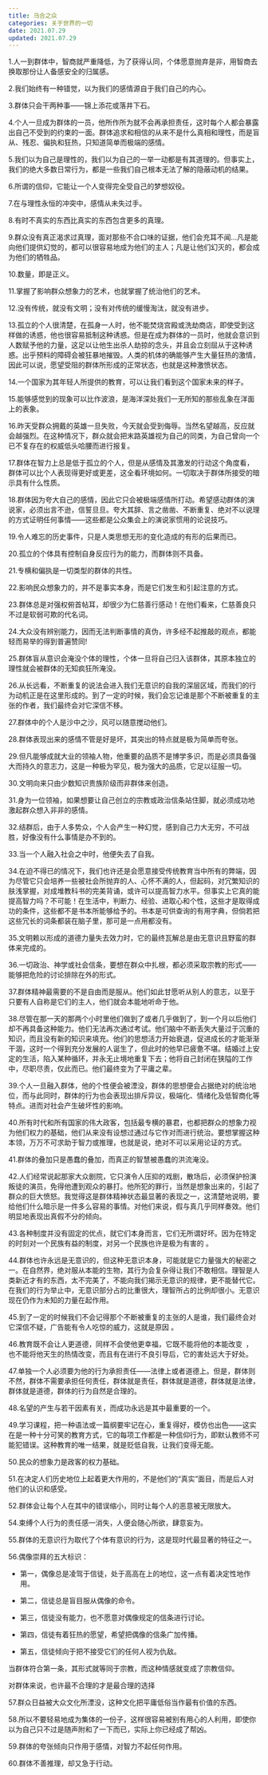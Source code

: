 ```yaml
---
title: 乌合之众
categories: 关于世界的一切
date: 2021.07.29
updated: 2021.07.29
---
```


1.人一到群体中，智商就严重降低，为了获得认同，个体愿意抛弃是非，用智商去换取那份让人备感安全的归属感。

2.我们始终有一种错觉，以为我们的感情源自于我们自己的内心。

3.群体只会干两种事——锦上添花或落井下石。

4.个人一旦成为群体的一员，他所作所为就不会再承担责任，这时每个人都会暴露出自己不受到的约束的一面。群体追求和相信的从来不是什么真相和理性，而是盲从、残忍、偏执和狂热，只知道简单而极端的感情。

5.我们以为自己是理性的，我们以为自己的一举一动都是有其道理的。但事实上，我们的绝大多数日常行为，都是一些我们自己根本无法了解的隐蔽动机的结果。

6.所谓的信仰，它能让一个人变得完全受自己的梦想奴役。

7.在与理性永恒的冲突中，感情从未失过手。

8.有时不真实的东西比真实的东西包含更多的真理。

9.群众没有真正渴求过真理，面对那些不合口味的证据，他们会充耳不闻…凡是能向他们提供幻觉的，都可以很容易地成为他们的主人；凡是让他们幻灭的，都会成为他们的牺牲品。

10.数量，即是正义。

11.掌握了影响群众想象力的艺术，也就掌握了统治他们的艺术。

12.没有传统，就没有文明；没有对传统的缓慢淘汰，就没有进步。

13.孤立的个人很清楚，在孤身一人时，他不能焚烧宫殿或洗劫商店，即使受到这样做的诱惑，他也很容易抵制这种诱惑。但是在成为群体的一员时，他就会意识到人数赋予他的力量，这足以让他生出杀人劫掠的念头，并且会立刻屈从于这种诱惑。出乎预料的障碍会被狂暴地摧毁。人类的机体的确能够产生大量狂热的激情，因此可以说，愿望受阻的群体所形成的正常状态，也就是这种激愤状态。

14.一个国家为其年轻人所提供的教育，可以让我们看到这个国家未来的样子。

15.能够感觉到的现象可以比作波浪，是海洋深处我们一无所知的那些乱象在洋面上的表象。

16.昨天受群众拥戴的英雄一旦失败，今天就会受到侮辱。当然名望越高，反应就会越强烈。在这种情况下，群众就会把末路英雄视为自己的同类，为自己曾向一个已不复存在的权威低头哈腰而进行报复。

17.群体在智力上总是低于孤立的个人，但是从感情及其激发的行动这个角度看，群体可以比个人表现得更好或更差，这全看环境如何。一切取决于群体所接受的暗示具有什么性质。

18.群体因为夸大自己的感情，因此它只会被极端感情所打动。希望感动群体的演说家，必须出言不逊，信誓旦旦。夸大其辞、言之凿凿、不断重复、绝对不以说理的方式证明任何事情——这些都是公众集会上的演说家惯用的论说技巧。

19.令人难忘的历史事件，只是人类思想无形的变化造成的有形的后果而已。

20.孤立的个体具有控制自身反应行为的能力，而群体则不具备。

21.专横和偏执是一切类型的群体的共性。

22.影响民众想象力的，并不是事实本身，而是它们发生和引起注意的方式。

23.群体总是对强权俯首帖耳，却很少为仁慈善行感动！在他们看来，仁慈善良只不过是软弱可欺的代名词。

24.大众没有辨别能力，因而无法判断事情的真伪，许多经不起推敲的观点，都能轻而易举的得到普遍赞同!

25.群体盲从意识会淹没个体的理性，个体一旦将自己归入该群体，其原本独立的理性就会被群体的无知疯狂所淹没。

26.从长远看，不断重复的说法会进入我们无意识的自我的深层区域，而我们的行为动机正是在这里形成的。到了一定的时候，我们会忘记谁是那个不断被重复的主张的作者，我们最终会对它深信不移。

27.群体中的个人是沙中之沙，风可以随意搅动他们。

28.群体表现出来的感情不管是好是坏，其突出的特点就是极为简单而夸张。

29.但凡能够成就大业的领袖人物，他重要的品质不是博学多识，而是必须具备强大而持久的意志力，这是一种极为罕见，极为强大的品质，它足以征服一切。

30.文明向来只由少数知识贵族阶级而非群体来创造。

31.身为一位领袖，如果想要让自己创立的宗教或政治信条站住脚，就必须成功地激起群众想入非非的感情。

32.结群后，由于人多势众，个人会产生一种幻觉，感到自己力大无穷，不可战胜，好像没有什么事情是办不到的。

33.当一个人融入社会之中时，他便失去了自我。

34.在迫不得已的情况下，我们也许还是会愿意接受传统教育当中所有的弊端，因为尽管它只会培养一些被社会所抛弃的人、心怀不满的人，但起码，对冗繁知识的肤浅掌握，对成堆教科书的完美背诵，或许可以提高智力水平。但事实上它真的能提高智力吗？不可能！在生活中，判断力、经验、进取心和个性，这些才是取得成功的条件，这些都不是书本所能够给予的。书本是可供查询的有用字典，但倘若把这些冗长的词条都装在脑子里，那可是一点用都没有。

35.文明赖以形成的道德力量失去效力时，它的最终瓦解总是由无意识且野蛮的群体来完成的。

36.一切政治、神学或社会信条，要想在群众中扎根，都必须采取宗教的形式——能够把危险的讨论排除在外的形式。

37.群体精神最需要的不是自由而是服从。他们如此甘愿听从别人的意志，以至于只要有人自称是它们的主人，他们就会本能地听命于他。

38.尽管在那一天的那两个小时里他们做到了或者几乎做到了，到一个月以后他们却不再具备这种能力。他们无法再次通过考试。他们脑中不断丢失大量过于沉重的知识，而且没有新的知识来填充。他们的思想活力开始衰退，促进成长的才能渐渐干涸，这时一个得到充分发展的人诞生了，但此时的他早已疲惫不堪。结婚过上安定的生活，陷入某种循环，并永无止境地重复下去；他将自己封闭在狭隘的工作中，尽职尽责，仅此而已。他们最终变为了平庸之辈。

39.个人一旦融入群体，他的个性便会被湮没，群体的思想便会占据绝对的统治地位，而与此同时，群体的行为也会表现出排斥异议，极端化、情绪化及低智商化等特点。进而对社会产生破坏性的影响。

40.所有时代和所有国家的伟大政客，包括最专横的暴君，也都把群众的想象力视为他们权力的基础，他们从来没有设想过通过与它作对而进行统治。要想掌握这种本领，万万不可求助于智力或推理，也就是说，绝对不可以采用论证的方式。

41.群体的叠加只是愚蠢的叠加，而真正的智慧被愚蠢的洪流淹没。

42.人们经常说起那家大众剧院，它只演令人压抑的戏剧，散场后，必须保护扮演叛徒的演员，免得他遭到观众的暴打。他所犯的罪行，当然是想象出来的，引起了群众的巨大愤怒。我觉得这是群体精神状态最显著的表现之一，这清楚地说明，要给他们什么暗示是一件多么容易的事情。对他们来说，假与真几乎同样奏效。他们明显地表现出真假不分的倾向。

43.各种制度并没有固定的优点，就它们本身而言，它们无所谓好坏。因为在特定的时刻对一个民族有益的制度，对另一个民族也许是极为有害的 。

44.群体也许永远是无意识的，但这种无意识本身，可能就是它力量强大的秘密之一。在自然界，绝对服从本能的生物，其行为会复杂得让我们不敢相信。理智是人类新近才有的东西，太不完美了，不能向我们揭示无意识的规律，更不能替代它。在我们的行为举止中，无意识部分占的比重很大，理智所占的比例却很小。无意识现在仍作为未知的力量在起作用。

45.到了一定的时候我们不会记得那个不断被重复的主张的人是谁，我们最终会对它深信不疑，广告能有令人吃惊的威力，这就是原因 。

46.教育既不会让人更道德，同样不会使他更幸福，它既不能将他的本能改变 ，也不能将他天生的热情改变，而且有在进行不良引导后，它的害处远大于好处。

47.单独一个人必须要为他的行为承担责任——法律上或者道德上。但是，群体则不然，群体不需要承担任何责任，群体就是责任，群体就是道德，群体就是法律，群体就是道德，群体的行为自然是合理的。

48.名望的产生与若干因素有关，而成功永远是其中最重要的一个。

49.学习课程，把一种语法或一篇纲要牢记在心，重复得好，模仿也出色——这实在是一种十分可笑的教育方式，它的每项工作都是一种信仰行为，即默认教师不可能犯错误。这种教育的唯一结果，就是贬低自我，让我们变得无能。

50.民众的想象力是政客的权力基础。

51.在决定人们历史地位上起着更大作用的，不是他们的“真实”面目，而是后人对他们的认识和感受。

52.群体会让每个人在其中的错误缩小，同时让每个人的恶意被无限放大。

54.束缚个人行为的责任感一消失，人便会随心所欲，肆意妄为。

55.群体的无意识行为取代了个体有意识的行为，这是现时代最显著的特征之一。

56.偶像崇拜的五大标识：

- 第一，偶像总是凌驾于信徒，处于高高在上的地位，这一点有着决定性地作用。

- 第二，信徒总是盲目服从偶像的命令。

- 第三，信徒没有能力，也不愿意对偶像规定的信条进行讨论。

- 第四，信徒有着狂热的愿望，希望把偶像的信条广加传播。

- 第五，信徒倾向于把不接受它们的任何人视为仇敌。

当群体符合第一条，其形式就等同于宗教，而这种情感就变成了宗教信仰。

对群体来说，也许最不合理的才是最合理的选择

57.群众日益被大众文化所湮没，这种文化把平庸低俗当作最有价值的东西。

58.所以不要轻易地成为集体的一份子，这样很容易被别有用心的人利用，即使你以为自己只不过是随声附和了一下而已，实际上你已经成了帮凶。

59.群体的夸张倾向只作用于感情，对智力不起任何作用。

60.群体不善推理，却又急于行动。
